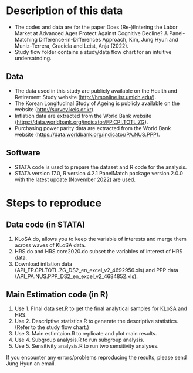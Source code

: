 # Description of this data
- The codes and data are for the paper Does (Re-)Entering the Labor Market at Advanced Ages Protect Against Cognitive Decline? A Panel-Matching Difference-in-Differences Approach, Kim, Jung Hyun and Muniz-Terrera, Graciela and Leist, Anja (2022).
- Study flow folder contains a study/data flow chart for an intuitive undersatnding.

## Data
- The data used in this study are publicly available on the Health and Retirement Study website (http://hrsonline.isr.umich.edu/).
- The Korean Longitudinal Study of Ageing is publicly available on the website (http://survey.keis.or.kr).
- Inflation data are extracted from the World Bank website (https://data.worldbank.org/indicator/FP.CPI.TOTL.ZG).
- Purchasing power parity data are extracted from the World Bank website (https://data.worldbank.org/indicator/PA.NUS.PPP).

## Software
- STATA code is used to prepare the dataset and R code for the analysis.
- STATA version 17.0, R version 4.2.1 PanelMatch package version 2.0.0 with the latest update (November 2022) are used.

# Steps to reproduce
## Data code (in STATA)
1. KLoSA.do, allows you to keep the variable of interests and merge them across waves of KLoSA data.
2. HRS.do and HRS.core2020.do subset the variables of interest of HRS data. 
3. Download inflation data (API_FP.CPI.TOTL.ZG_DS2_en_excel_v2_4692956.xls) and PPP data (API_PA.NUS.PPP_DS2_en_excel_v2_4684852.xls).

## Main Estimation code (in R)
1. Use 1. FInal data set.R to get the final analytical samples for KLoSA and HRS.
2. Use 2. Descriptive statistics.R to generate the descriptive statistics. (Refer to the study flow chart.)
3. Use 3. Main estimtaion.R to replicate and plot main results.
4. Use 4. Subgroup analysis.R to run subgroup analysis. 
5. Use 5. Sensitivity analysis.R to run two sensitivity analyses. 

If you encounter any errors/problems reproducing the results, please send Jung Hyun an email.
